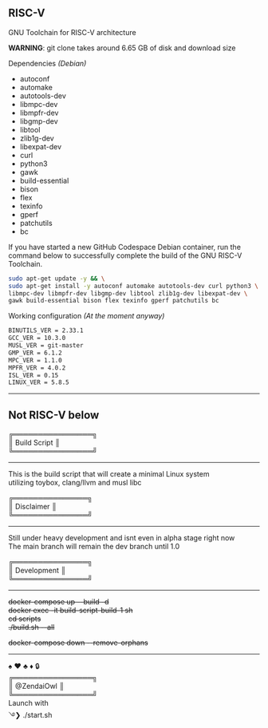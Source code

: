 <!-- Victor-ray, S. <12261439+ZendaiOwl@users.noreply.github.com> https://github.com/ZendaiOwl -->

## RISC-V 

GNU Toolchain for RISC-V architecture

**WARNING**: git clone takes around 6.65 GB of disk and download size

Dependencies _(Debian)_

- autoconf
- automake
- autotools-dev
- libmpc-dev
- libmpfr-dev
- libgmp-dev
- libtool
- zlib1g-dev
- libexpat-dev
- curl
- python3
- gawk
- build-essential
- bison
- flex
- texinfo
- gperf
- patchutils
- bc

If you have started a new GitHub Codespace Debian container, run the command below to successfully complete the build of the GNU RISC-V Toolchain.

```bash
sudo apt-get update -y && \
sudo apt-get install -y autoconf automake autotools-dev curl python3 \
libmpc-dev libmpfr-dev libgmp-dev libtool zlib1g-dev libexpat-dev \
gawk build-essential bison flex texinfo gperf patchutils bc
```

Working configuration _(At the moment anyway)_

```bash
BINUTILS_VER = 2.33.1
GCC_VER = 10.3.0
MUSL_VER = git-master
GMP_VER = 6.1.2
MPC_VER = 1.1.0
MPFR_VER = 4.0.2
ISL_VER = 0.15
LINUX_VER = 5.8.5
```

---

## Not RISC-V below

╔════════════════╗  
║  Build Script  ║  
╚════════════════╝  
________________________________________________________________________

This is the build script that will create a minimal Linux system  
utilizing toybox, clang/llvm and musl libc

╔═══════════════╗  
║  Disclaimer   ║  
╚═══════════════╝  
________________________________________________________________________

Still under heavy development and isnt even in alpha stage right now  
The main branch will remain the dev branch until 1.0  

╔═══════════════╗  
║  Development  ║  
╚═══════════════╝  
________________________________________________________________________

<s>docker-compose up --build -d  
docker exec -it build-script-build-1 sh  
cd scripts  
./build.sh --all  

docker-compose down --remove-orphans </s>
________________________________________________________________________
♠ ♥ ♣ ♦ 🔒  
╔════════════════╗  
║   @ZendaiOwl   ║  
╚════════════════╝  
Launch with  
࿓❯ ./start.sh  
